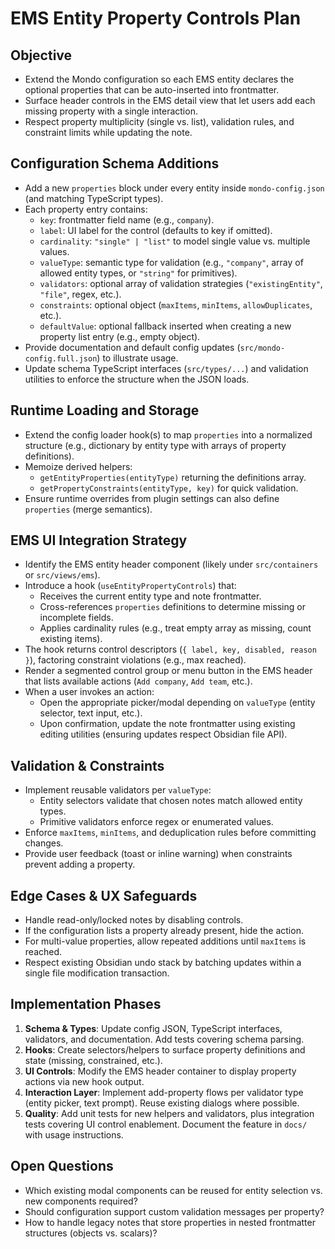 # EMS Entity Property Controls Plan

## Objective
- Extend the Mondo configuration so each EMS entity declares the optional properties that can be auto-inserted into frontmatter.
- Surface header controls in the EMS detail view that let users add each missing property with a single interaction.
- Respect property multiplicity (single vs. list), validation rules, and constraint limits while updating the note.

## Configuration Schema Additions
- Add a new `properties` block under every entity inside `mondo-config.json` (and matching TypeScript types).
- Each property entry contains:
  - `key`: frontmatter field name (e.g., `company`).
  - `label`: UI label for the control (defaults to key if omitted).
  - `cardinality`: `"single" | "list"` to model single value vs. multiple values.
  - `valueType`: semantic type for validation (e.g., `"company"`, array of allowed entity types, or `"string"` for primitives).
  - `validators`: optional array of validation strategies (`"existingEntity"`, `"file"`, regex, etc.).
  - `constraints`: optional object (`maxItems`, `minItems`, `allowDuplicates`, etc.).
  - `defaultValue`: optional fallback inserted when creating a new property list entry (e.g., empty object).
- Provide documentation and default config updates (`src/mondo-config.full.json`) to illustrate usage.
- Update schema TypeScript interfaces (`src/types/...`) and validation utilities to enforce the structure when the JSON loads.

## Runtime Loading and Storage
- Extend the config loader hook(s) to map `properties` into a normalized structure (e.g., dictionary by entity type with arrays of property definitions).
- Memoize derived helpers:
  - `getEntityProperties(entityType)` returning the definitions array.
  - `getPropertyConstraints(entityType, key)` for quick validation.
- Ensure runtime overrides from plugin settings can also define `properties` (merge semantics).

## EMS UI Integration Strategy
- Identify the EMS entity header component (likely under `src/containers` or `src/views/ems`).
- Introduce a hook (`useEntityPropertyControls`) that:
  - Receives the current entity type and note frontmatter.
  - Cross-references `properties` definitions to determine missing or incomplete fields.
  - Applies cardinality rules (e.g., treat empty array as missing, count existing items).
- The hook returns control descriptors (`{ label, key, disabled, reason }`), factoring constraint violations (e.g., max reached).
- Render a segmented control group or menu button in the EMS header that lists available actions (`Add company`, `Add team`, etc.).
- When a user invokes an action:
  - Open the appropriate picker/modal depending on `valueType` (entity selector, text input, etc.).
  - Upon confirmation, update the note frontmatter using existing editing utilities (ensuring updates respect Obsidian file API).

## Validation & Constraints
- Implement reusable validators per `valueType`:
  - Entity selectors validate that chosen notes match allowed entity types.
  - Primitive validators enforce regex or enumerated values.
- Enforce `maxItems`, `minItems`, and deduplication rules before committing changes.
- Provide user feedback (toast or inline warning) when constraints prevent adding a property.

## Edge Cases & UX Safeguards
- Handle read-only/locked notes by disabling controls.
- If the configuration lists a property already present, hide the action.
- For multi-value properties, allow repeated additions until `maxItems` is reached.
- Respect existing Obsidian undo stack by batching updates within a single file modification transaction.

## Implementation Phases
1. **Schema & Types**: Update config JSON, TypeScript interfaces, validators, and documentation. Add tests covering schema parsing.
2. **Hooks**: Create selectors/helpers to surface property definitions and state (missing, constrained, etc.).
3. **UI Controls**: Modify the EMS header container to display property actions via new hook output.
4. **Interaction Layer**: Implement add-property flows per validator type (entity picker, text prompt). Reuse existing dialogs where possible.
5. **Quality**: Add unit tests for new helpers and validators, plus integration tests covering UI control enablement. Document the feature in `docs/` with usage instructions.

## Open Questions
- Which existing modal components can be reused for entity selection vs. new components required?
- Should configuration support custom validation messages per property?
- How to handle legacy notes that store properties in nested frontmatter structures (objects vs. scalars)?
